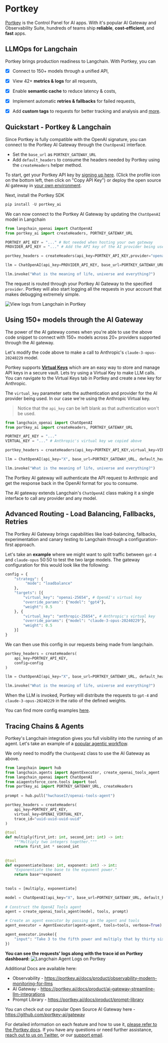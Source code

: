 # Portkey

[Portkey](https://portkey.ai) is the Control Panel for AI apps. With it's popular AI Gateway and Observability Suite, hundreds of teams ship **reliable**, **cost-efficient**, and **fast** apps.

## LLMOps for Langchain

Portkey brings production readiness to Langchain. With Portkey, you can 
- [x] Connect to 150+ models through a unified API,
- [x] View 42+ **metrics & logs** for all requests, 
- [x] Enable **semantic cache** to reduce latency & costs, 
- [x] Implement automatic **retries & fallbacks** for failed requests, 
- [x] Add **custom tags** to requests for better tracking and analysis and [more](https://portkey.ai/docs).


## Quickstart - Portkey & Langchain
Since Portkey is fully compatible with the OpenAI signature, you can connect to the Portkey AI Gateway through the `ChatOpenAI` interface.

- Set the `base_url` as `PORTKEY_GATEWAY_URL`
- Add `default_headers` to consume the headers needed by Portkey using the `createHeaders` helper method.

To start, get your Portkey API key by [signing up here](https://app.portkey.ai/signup). (Click the profile icon on the bottom left, then click on "Copy API Key") or deploy the open source AI gateway in [your own environment](https://github.com/Portkey-AI/gateway/blob/main/docs/installation-deployments.md).

Next, install the Portkey SDK
```python
pip install -U portkey_ai
```

We can now connect to the Portkey AI Gateway by updating the `ChatOpenAI` model in Langchain
```python
from langchain_openai import ChatOpenAI
from portkey_ai import createHeaders, PORTKEY_GATEWAY_URL

PORTKEY_API_KEY = "..." # Not needed when hosting your own gateway
PROVIDER_API_KEY = "..." # Add the API key of the AI provider being used 

portkey_headers = createHeaders(api_key=PORTKEY_API_KEY,provider="openai")

llm = ChatOpenAI(api_key=PROVIDER_API_KEY, base_url=PORTKEY_GATEWAY_URL, default_headers=portkey_headers)

llm.invoke("What is the meaning of life, universe and everything?")
```

The request is routed through your Portkey AI Gateway to the specified `provider`. Portkey will also start logging all the requests in your account that makes debugging extremely simple.

![View logs from Langchain in Portkey](https://assets.portkey.ai/docs/langchain-logs.gif)

## Using 150+ models through the AI Gateway
The power of the AI gateway comes when you're able to use the above code snippet to connect with 150+ models across 20+ providers supported through the AI gateway.

Let's modify the code above to make a call to Anthropic's `claude-3-opus-20240229` model.

Portkey supports **[Virtual Keys](https://docs.portkey.ai/docs/product/ai-gateway-streamline-llm-integrations/virtual-keys)** which are an easy way to store and manage API keys in a secure vault. Lets try using a Virtual Key to make LLM calls. You can navigate to the Virtual Keys tab in Portkey and create a new key for Anthropic.

The `virtual_key` parameter sets the authentication and provider for the AI provider being used. In our case we're using the Anthropic Virtual key.

> Notice that the `api_key` can be left blank as that authentication won't be used.

```python
from langchain_openai import ChatOpenAI
from portkey_ai import createHeaders, PORTKEY_GATEWAY_URL

PORTKEY_API_KEY = "..."
VIRTUAL_KEY = "..." # Anthropic's virtual key we copied above

portkey_headers = createHeaders(api_key=PORTKEY_API_KEY,virtual_key=VIRTUAL_KEY)

llm = ChatOpenAI(api_key="X", base_url=PORTKEY_GATEWAY_URL, default_headers=portkey_headers, model="claude-3-opus-20240229")

llm.invoke("What is the meaning of life, universe and everything?")
```

The Portkey AI gateway will authenticate the API request to Anthropic and get the response back in the OpenAI format for you to consume.

The AI gateway extends Langchain's `ChatOpenAI` class making it a single interface to call any provider and any model.

## Advanced Routing - Load Balancing, Fallbacks, Retries
The Portkey AI Gateway brings capabilities like load-balancing, fallbacks, experimentation and canary testing to Langchain through a configuration-first approach.

Let's take an **example** where we might want to split traffic between `gpt-4` and `claude-opus` 50:50 to test the two large models. The gateway configuration for this would look like the following:

```python
config = {
    "strategy": {
         "mode": "loadbalance"
    },
    "targets": [{
        "virtual_key": "openai-25654", # OpenAI's virtual key
        "override_params": {"model": "gpt4"},
        "weight": 0.5
    }, {
        "virtual_key": "anthropic-25654", # Anthropic's virtual key
        "override_params": {"model": "claude-3-opus-20240229"},
        "weight": 0.5
    }]
}
```

We can then use this config in our requests being made from langchain.

```python
portkey_headers = createHeaders(
    api_key=PORTKEY_API_KEY,
    config=config
)

llm = ChatOpenAI(api_key="X", base_url=PORTKEY_GATEWAY_URL, default_headers=portkey_headers)

llm.invoke("What is the meaning of life, universe and everything?")
```

When the LLM is invoked, Portkey will distribute the requests to `gpt-4` and `claude-3-opus-20240229` in the ratio of the defined weights.

You can find more config examples [here](https://docs.portkey.ai/docs/api-reference/config-object#examples).

## **Tracing Chains & Agents**

Portkey's Langchain integration gives you full visibility into the running of an agent. Let's take an example of a [popular agentic workflow](https://https://docs.aiagentsforce.com//use_cases/tool_use/quickstart/#agents).

We only need to modify the `ChatOpenAI` class to use the AI Gateway as above.

```python
from langchain import hub  
from langchain.agents import AgentExecutor, create_openai_tools_agent  
from langchain_openai import ChatOpenAI
from aiagentsforce_core.tools import tool
from portkey_ai import PORTKEY_GATEWAY_URL, createHeaders
 
prompt = hub.pull("hwchase17/openai-tools-agent")

portkey_headers = createHeaders(
    api_key=PORTKEY_API_KEY,
    virtual_key=OPENAI_VIRTUAL_KEY,
    trace_id="uuid-uuid-uuid-uuid"
)

@tool
def multiply(first_int: int, second_int: int) -> int:
    """Multiply two integers together."""
    return first_int * second_int
  
  
@tool  
def exponentiate(base: int, exponent: int) -> int:  
    "Exponentiate the base to the exponent power."  
    return base**exponent  
  
  
tools = [multiply, exponentiate]

model = ChatOpenAI(api_key="X", base_url=PORTKEY_GATEWAY_URL, default_headers=portkey_headers, temperature=0)
  
# Construct the OpenAI Tools agent  
agent = create_openai_tools_agent(model, tools, prompt)

# Create an agent executor by passing in the agent and tools
agent_executor = AgentExecutor(agent=agent, tools=tools, verbose=True)

agent_executor.invoke({
    "input": "Take 3 to the fifth power and multiply that by thirty six, then square the result"
})
```

**You can see the requests' logs along with the trace id on Portkey dashboard:**
![Langchain Agent Logs on Portkey](https://assets.portkey.ai/docs/agent_tracing.gif)


Additional Docs are available here:
- Observability - https://portkey.ai/docs/product/observability-modern-monitoring-for-llms
- AI Gateway - https://portkey.ai/docs/product/ai-gateway-streamline-llm-integrations
- Prompt Library - https://portkey.ai/docs/product/prompt-library

You can check out our popular Open Source AI Gateway here - https://github.com/portkey-ai/gateway

For detailed information on each feature and how to use it, [please refer to the Portkey docs](https://portkey.ai/docs). If you have any questions or need further assistance, [reach out to us on Twitter.](https://twitter.com/portkeyai) or our [support email](mailto:hello@portkey.ai).
